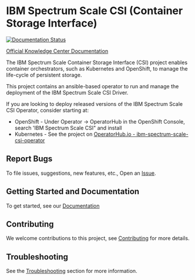 # IBM Spectrum Scale CSI (Container Storage Interface)

[![Documentation Status](https://readthedocs.org/projects/ibm-spectrum-scale-csi/badge/?version=latest)](https://ibm-spectrum-scale-csi.readthedocs.io/en/latest/?badge=latest)

[Official Knowledge Center Documentation](https://www.ibm.com/support/knowledgecenter/en/STXKQY_5.0.4/com.ibm.spectrum.scale.csi.v5r04.doc/bl1csi_kc_landing.html)


The IBM Spectrum Scale Container Storage Interface (CSI) project enables container orchestrators, such as Kubernetes and OpenShift, to manage the life-cycle of persistent storage.

This project contains an ansible-based operator to run and manage the deployment of the IBM Spectrum Scale CSI Driver. 

If you are looking to deploy released versions of the IBM Spectrum Scale CSI Operator, consider starting at: 

  * OpenShift - Under Operator -> OperatorHub in the OpenShift Console, search 'IBM Spectrum Scale CSI" and install
  * Kubernetes -  See the project on [OperatorHub.io - ibm-spectrum-scale-csi-operator](https://operatorhub.io/operator/ibm-spectrum-scale-csi-operator)

## Report Bugs 

To file issues, suggestions, new features, etc., Open an [Issue](https://github.com/IBM/ibm-spectrum-scale-csi/issues).

## Getting Started and Documentation 

To get started, see our [Documentation](https://ibm-spectrum-scale-csi.rtfd.io/)

## Contributing

We welcome contributions to this project, see [Contributing](CONTRIBUTING.md) for more details.

## Troubleshooting

See the [Troubleshooting](https://ibm-spectrum-scale-csi.readthedocs.io/en/latest/troubleshoot/index.html) section for more information.


